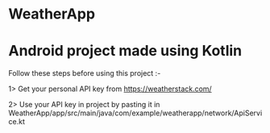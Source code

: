 # WeatherApp
# Android project made using Kotlin

Follow these steps before using this project :- 

1> Get your personal API key from https://weatherstack.com/

2> Use your API key in project by pasting it in WeatherApp/app/src/main/java/com/example/weatherapp/network/ApiService.kt
